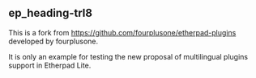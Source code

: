 ep_heading-trl8
---------------

This is a fork from https://github.com/fourplusone/etherpad-plugins developed by fourplusone.

It is only an example for testing the new proposal of multilingual plugins support in Etherpad Lite.


